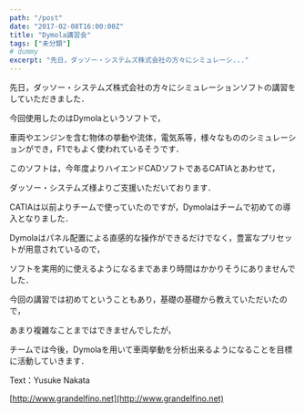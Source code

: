 ```yaml
---
path: "/post"
date: "2017-02-08T16:00:00Z"
title: "Dymola講習会"
tags: ["未分類"]
# dummy
excerpt: "先日，ダッソー・システムズ株式会社の方々にシミュレーシ..."
---
```




[](08-1.jpg)

先日，ダッソー・システムズ株式会社の方々にシミュレーションソフトの講習をしていただきました．

今回使用したのはDymolaというソフトで，

車両やエンジンを含む物体の挙動や流体，電気系等，様々なもののシミュレーションができ，F1でもよく使われているそうです．

このソフトは，今年度よりハイエンドCADソフトであるCATIAとあわせて，

ダッソー・システムズ様よりご支援いただいております．

CATIAは以前よりチームで使っていたのですが，Dymolaはチームで初めての導入となりました．

Dymolaはパネル配置による直感的な操作ができるだけでなく，豊富なプリセットが用意されているので，

ソフトを実用的に使えるようになるまであまり時間はかかりそうにありませんでした．

今回の講習では初めてということもあり，基礎の基礎から教えていただいたので，

あまり複雑なことまではできませんでしたが，

チームでは今後，Dymolaを用いて車両挙動を分析出来るようになることを目標に活動していきます．

Text：Yusuke Nakata

[http://www.grandelfino.net](http://www.grandelfino.net)

